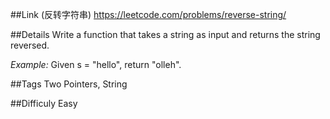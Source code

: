 ##Link (反转字符串)
https://leetcode.com/problems/reverse-string/

##Details
Write a function that takes a string as input and returns the string reversed.

*Example:*
Given s = "hello", return "olleh".

##Tags
Two Pointers, String

##Difficuly
Easy

